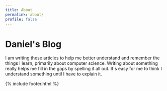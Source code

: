 ```yaml
---
title: About
permalink: about/
profile: false
---
```


# Daniel's Blog
I am writing these articles to help me better understand and remember the things I learn, primarily about computer science. Writing about something really helps me fill in the gaps by spelling it all out. It's easy for me to think I understand something until I have to explain it.


{% include footer.html %}